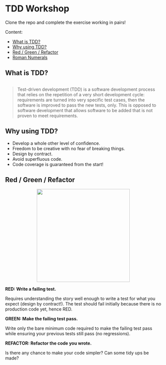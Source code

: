 # TDD Workshop


Clone the repo and complete the exercise working in pairs!

Content:
*   [What is TDD?](#what-is-tdd)
*   [Why using TDD?](#why-using-tdd)
*   [Red / Green / Refactor](#red-green-refactor)
*   [Roman Numerals](#roman-numerals)


## What is TDD?

<img src="https://cdn-images-1.medium.com/max/2400/1*W93Ke-ezhfWJ6cTbmCdaPQ.jpeg" alt="" />

> Test-driven development (TDD) is a software development process that relies on the repetition of a very short development cycle: requirements are turned into very specific test cases, then the software is improved to pass the new tests, only. This is opposed to software development that allows software to be added that is not proven to meet requirements.


## Why using TDD?

* Develop a whole other level of confidence.
* Freedom to be creative with no fear of breaking things.
* Design by contract.
* Avoid superfluous code.
* Code coverage is guaranteed from the start!


## Red / Green / Refactor 

<p align="center">
    <img src="http://www.barrygordon.co.uk/rediscovering-test-driven-development/img/red-green-refactor.png" alt="" width="300" align />
</p>

**RED: Write a failing test.**

Requires understanding the story well enough to write a test for what you expect (design by contract!). The test should fail initially because there is no production code yet, hence RED.


**GREEN: Make the failing test pass.**

Write only the bare minimum code required to make the failing test pass while ensuring your previous tests still pass (no regressions). 


**REFACTOR: Refactor the code you wrote.**

Is there any chance to make your code simpler? Can some tidy ups be made?
